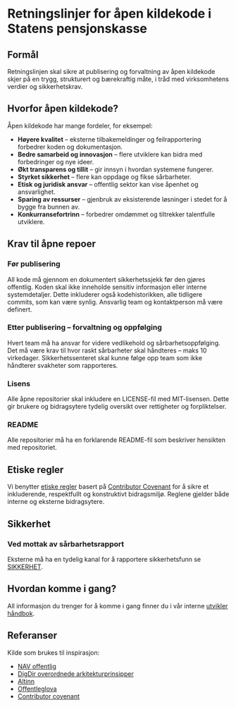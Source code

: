 # Retningslinjer for åpen kildekode i Statens pensjonskasse

## Formål

Retningslinjen skal sikre at publisering og forvaltning av åpen kildekode skjer på en trygg, strukturert og bærekraftig måte, i tråd med virksomhetens verdier og sikkerhetskrav.

## Hvorfor åpen kildekode?

Åpen kildekode har mange fordeler, for eksempel:

- **Høyere kvalitet** – eksterne tilbakemeldinger og feilrapportering forbedrer koden og dokumentasjon.
- **Bedre samarbeid og innovasjon** – flere utviklere kan bidra med forbedringer og nye ideer.
- **Økt transparens og tillit** – gir innsyn i hvordan systemene fungerer.
- **Styrket sikkerhet** – flere kan oppdage og fikse sårbarheter.
- **Etisk og juridisk ansvar** – offentlig sektor kan vise åpenhet og ansvarlighet.
- **Sparing av ressurser** – gjenbruk av eksisterende løsninger i stedet for å bygge fra bunnen av.
- **Konkurransefortrinn** – forbedrer omdømmet og tiltrekker talentfulle utviklere.

## Krav til åpne repoer

### Før publisering

All kode må gjennom en dokumentert sikkerhetssjekk før den gjøres offentlig.
Koden skal ikke inneholde sensitiv informasjon eller interne systemdetaljer. Dette inkluderer også kodehistorikken, alle tidligere commits, som kan være synlig.
Ansvarlig team og kontaktperson må være definert.

### Etter publisering – forvaltning og oppfølging

Hvert team må ha ansvar for videre vedlikehold og sårbarhetsoppfølging.
Det må være krav til hvor raskt sårbarheter skal håndteres – maks 10 virkedager.
Sikkerhetssenteret skal kunne følge opp team som ikke håndterer svakheter som rapporteres.

### Lisens

Alle åpne repositorier skal inkludere en LICENSE-fil med MIT-lisensen. Dette gir brukere og bidragsytere tydelig oversikt over rettigheter og forpliktelser.

### README

Alle repositorier må ha en forklarende README-fil som beskriver hensikten med repositoriet.

## Etiske regler

Vi benytter [etiske regler](https://github.com/statens-pensjonskasse/.github/CODE_OF_CONDUCT.md) basert på [Contributor Covenant](https://www.contributor-covenant.org/) for å sikre et inkluderende, respektfullt og konstruktivt bidragsmiljø. Reglene gjelder både interne og eksterne bidragsytere.

## Sikkerhet

### Ved mottak av sårbarhetsrapport

Eksterne må ha en tydelig kanal for å rapportere sikkerhetsfunn se [SIKKERHET](https://github.com/statens-pensjonskasse/.github/SECURITY.md).

## Hvordan komme i gang?

All informasjon du trenger for å komme i gang finner du i vår interne [utvikler håndbok](https://handbok.utv.spk.no/github/).

## Referanser

Kilde som brukes til inspirasjon:

- [NAV offentlig](https://github.com/navikt/offentlig)
- [DigDir overordnede arkitekturprinsipper ](https://www.digdir.no/digital-samhandling/overordnede-arkitekturprinsipper/1065)
- [Altinn](https://github.com/Altinn/.github/blob/main/profile/README.md)
- [Offentleglova](https://lovdata.no/dokument/NL/lov/2006-05-19-16)
- [Contributor covenant](https://www.contributor-covenant.org/)
